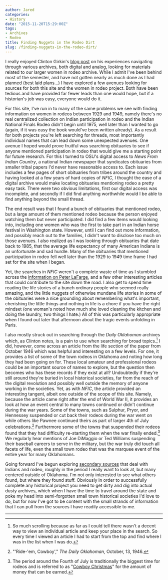 ```yaml
---
author: Jared
categories:
- History
date: "2015-11-20T15:29:00Z"
tags:
- Archives
- Rodeo
title: Finding Nuggets in the Rodeo Dirt
slug: /finding-nuggets-in-the-rodeo-dirt/
---
```


I really enjoyed Clinton Girkin's [blog post](https://cattleanniehistory.wordpress.com/2015/11/13/historical-research-digging-for-a-goldmine-of-information/) on his experiences navigating through various archives, both digital and analog, looking for materials related to our larger women in rodeo archive. While I admit I've been behind most of the semester, and have not gotten nearly as much done as I had planned (best laid plans…) I have explored a few avenues looking for sources for both this site and the women in rodeo project. Both have been tedious and have provided far fewer leads than one would hope, but if a historian's job was easy, everyone would do it.

For this site, I've run in to many of the same problems we see with finding information on women in rodeos between 1929 and 1949, namely there's no real centralized collection on Indian participation in rodeo and the Indian National Finals Rodeo didn't begin until 1975, well later than I wanted to go (again, if it was easy the book would've been written already). As a result for both projects you're left searching for threads, most importantly individual names that can lead down some unexpected avenues. One avenue I hoped would prove fruitful was searching obituaries to see if anyone mentioned participation in rodeo that would give me a starting point for future research. For this I turned to OSU's digital access to *News From Indian Country*, a national Indian newspaper that syndicates obituaries from smaller tribal papers I'd never have reasonable access to. Each issue includes a few pages of short obituaries from tribes around the country and having looked at a few years of hard copies of *NFIC*, I thought the ease of a digital archive would make locating obituaries mentioning rodeo a pretty easy task. There were two obvious limitations, first our digital access was incomplete, and secondly if I did find anything worthwhile would I be able to find anything beyond the small thread.

The end result was that I found a bunch of obituaries that mentioned rodeo, but a large amount of them mentioned rodeo because the person enjoyed watching them but never participated. I did find a few items would looking into, including one women who was the first to take part in an Indian horse festival in Washington state. However, until I can find out more information, and possibly reach out to the families, I didn't want to disclose too much on those avenues. I also realized as I was looking through obituaries that date back to 1985, that the average life expectancy of many American Indians is an unfortunate and sad hurdle. Many of the obituaries that mentioned participation in rodeo fell well later than the 1929 to 1949 time frame I had set for the site when I began.

Yet, the searches in *NFIC* weren't a complete waste of time as I stumbled across the [information on Peter LaFarge](https://blog.jaredeberle.org/posts/peter-lafarge-the-singing-protest-cowboy/), and a few other interesting articles that could contribute to the site down the road. I also get to spend time reading the life stories of a bunch ordinary people who seemed really amazing, and the little nuggets of otherwise mundane life stories in some of the obituaries were a nice grounding about remembering what's important, cherishing the little things and nothing in life is a chore if you have the right mindset (one woman's noted how much she loved cleaning the kitchen and doing the laundry, two things I hate.) All of this was particularly appropriate when I found out later that afternoon about the tragic events unfolding in Paris.

I also mostly struck out in searching through the *Daily Oklahoman* archives which, as Clinton notes, is a pain to use when searching for broad topics.[^1] I did, however, come across an article from the life section of the paper from October 1946 which was helpful and interesting on a few levels. For one, it provides a list of some of the town rodeos in Oklahoma and noting how long they had been going on for. These local amateur and professional rodeos could be an important source of names to explore, but the question then becomes who has these records if they exist at all? Undoubtedly if they're still around they're buried in local historical societies, far from the reach of the digital revolution and possibly well outside the memory of anyone working in the societies. Yet, as with *NFIC*, the article provided an interesting tangent, albeit one outside of the scope of this site. Namely, because the article came right after the end of World War II, it provides an look at how an event central to many towns continued or didn't continue during the war years. Some of the towns, such as Sulphur, Pryor, and Hennessey suspended or cut back their rodeos during the war went on while others like Pawnee continued theirs as part of larger 4th of July celebrations.[^2] Furthermore some of the towns that suspended their rodeos found that they had difficulty re-starting them when the war finally ended.[^3] We regularly hear mentions of Joe DiMaggio or Ted Williams suspending their baseball careers to serve in the military, but the war truly did touch all facets of life, even the small town rodeo that was the marquee event of the entire year for many Oklahomans.

Going forward I've begun exploring [secondary sources](https://www.oupress.com/books/9782365/riding-buffaloes-and-broncos) that deal with Indians and rodeo, roughly in the period I really want to look at, but many centered outside of Oklahoma. I'm not only interested to see what others found, but where they found stuff. Obviously in order to successfully complete any historical project you need to get dirty and dig into actual dusty archives, which when I have the time to travel around the state and poke my head into semi-forgotten small town historical societies I'd love to do, but for now I've got to be content with the small strands of information that I can pull from the sources I have readily accessible to me.

---
[^1]: So much scrolling because as far as I could tell there wasn't a decent way to view an individual article and keep your place in the search. So every time I viewed an article I had to start from the top and find where I was in the list when I was do.
[^2]: "'Ride-'em, Cowboy'," *The Daily Oklahoman*, October, 13, 1946.
[^3]: The period around the Fourth of July is traditionally the biggest time for rodeos and is referred to as "[Cowboy Christmas](http://www.si.com/longform/rodeo/)" for the amount of money that can be earned.